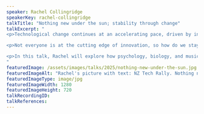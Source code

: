 ```yaml
---
speaker: Rachel Collingridge
speakerKey: rachel-collingridge
talkTitle: "Nothing new under the sun; stability through change"
talkExcerpt: "  
<p>Technological change continues at an accelerating pace, driven by innovation in multiple fields. We’re seeing industries, economies, and societies being reshaped; there are both profound opportunities and challenges ahead.</p>

<p>Not everyone is at the cutting edge of innovation, so how do we stay important and useful as we get older? What are some key things that will still matter, and how might we use what we already know to remain relevant?</p>

<p>In this talk, Rachel will explore how psychology, biology, and music offer insights into how we can keep moving forward as leaders and practitioners in the tech world.</p>
"
featuredImage: /assets/images/talks/2025/nothing-new-under-the-sun.jpg
featuredImageAlt: "Rachel's picture with text: NZ Tech Rally. Nothing new under the sun; stability through change. A talk by Rachel Collingridge, Head of Engineering @ Totara"
featuredImageType: image/jpg
featuredImageWidth: 1280
featuredImageHeight: 720
talkRecordingID:
talkReferences:
---
```

